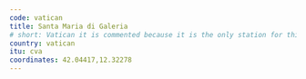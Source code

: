 ```yaml
---
code: vatican
title: Santa Maria di Galeria
# short: Vatican it is commented because it is the only station for this ITU
country: vatican
itu: cva
coordinates: 42.04417,12.32278
---
```

